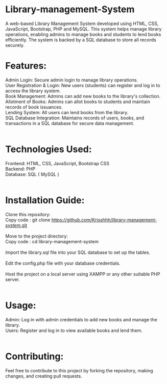 # Library-management-System

A web-based Library Management System developed using HTML, CSS, JavaScript, Bootstrap, PHP and MySQL. This system helps manage library operations, enabling admins to manage books and students to lend books efficiently. The system is backed by a SQL database to store all records securely.

# Features:

Admin Login: Secure admin login to manage library operations. <br>
User Registration & Login: New users (students) can register and log in to access the library system. <br>
Book Management: Admins can add new books to the library's collection. <br>
Allotment of Books: Admins can allot books to students and maintain records of book issuances. <br>
Lending System: All users can lend books from the library. <br>
SQL Database Integration: Maintains records of users, books, and transactions in a SQL database for secure data management. <br>
<br>
# Technologies Used: 
Frontend: HTML, CSS, JavaScript, Bootstrap CSS <br>
Backend: PHP <br>
Database: SQL ( MySQL ) <br>
<br>
# Installation Guide:
Clone this repository: <br>
Copy code : 
git clone https://github.com/Krisshhh/library-management-system.git <br> <br>
Move to the project directory: <br>
Copy code : 
cd library-management-system <br> <br>
Import the library.sql file into your SQL database to set up the tables. <br> <br>
Edit the config.php file with your database credentials. <br> <br>
Host the project on a local server using XAMPP or any other suitable PHP server. <br> 
<br>
# Usage:
Admin: Log in with admin credentials to add new books and manage the library. <br>
Users: Register and log in to view available books and lend them. <br>
<br>
# Contributing:
Feel free to contribute to this project by forking the repository, making changes, and creating pull requests. <br>
